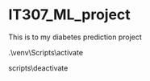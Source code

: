 # IT307_ML_project
This is to my diabetes prediction project

.\venv\Scripts\activate
<!-- type this to activate the environment -->

<!-- to deactivate the environment -->
scripts\deactivate